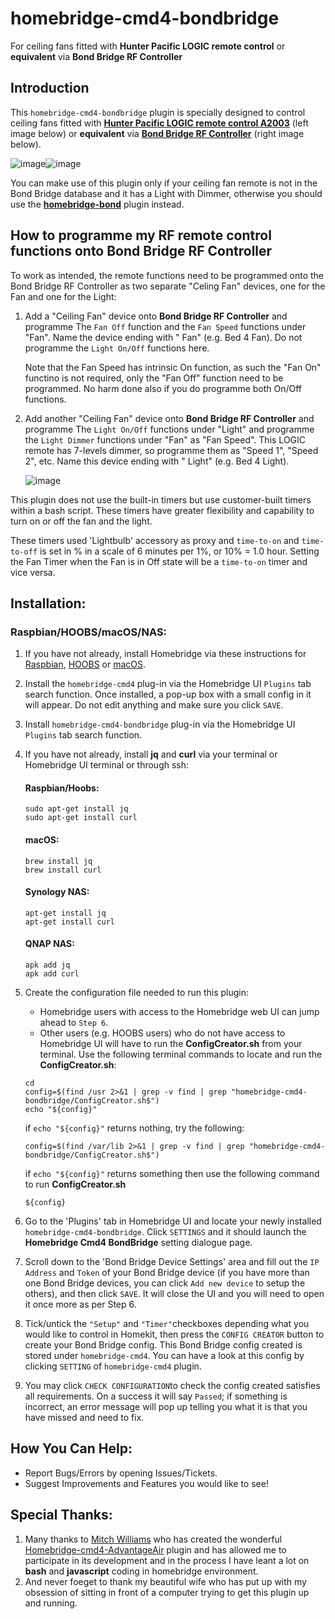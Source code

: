 # homebridge-cmd4-bondbridge
For ceiling fans fitted with **Hunter Pacific LOGIC remote control** or **equivalent** via **Bond Bridge RF Controller**

## Introduction

This `homebridge-cmd4-bondbridge` plugin is specially designed to control ceiling fans fitted with **[Hunter Pacific LOGIC remote control A2003](https://www.hunterpacificinternational.com/remotes)** (left image below) or **equivalent** via **[Bond Bridge RF Controller](https://bondhome.io/product/bond-bridge/)** (right image below).

![image](https://user-images.githubusercontent.com/96530237/224465046-3ee8211e-c92c-4c8f-9119-77256fd9e0e9.png)![image](https://user-images.githubusercontent.com/96530237/226806633-a846876d-af1b-4b49-8417-a9cc919da790.png)




You can make use of this plugin only if your ceiling fan remote is not in the Bond Bridge database and it has a Light with Dimmer, otherwise you should use the **[homebridge-bond](https://github.com/aarons22/homebridge-bond)** plugin instead.

## How to programme my RF remote control functions onto Bond Bridge RF Controller
To work as intended, the remote functions need to be programmed onto the Bond Bridge RF Controller as two separate "Celing Fan" devices, one for the Fan and one for the Light:
1. Add a "Ceiling Fan" device onto **Bond Bridge RF Controller** and programme The `Fan Off` function and the `Fan Speed` functions under "Fan". Name the device ending with " Fan" (e.g. Bed 4 Fan). Do not programme the `Light On/Off` functions here.  

     Note that the Fan Speed has intrinsic On function, as such the "Fan On" functino is not required, only the "Fan Off" function need to be programmed.  No harm done also if you do programme both On/Off functions.

2. Add another "Ceiling Fan" device onto **Bond Bridge RF Controller** and programme The `Light On/Off` functions under "Light" and programme the `Light Dimmer` functions under "Fan" as "Fan Speed". This LOGIC remote has 7-levels dimmer, so programme them as "Speed 1", "Speed 2", etc.  Name this device ending with " Light" (e.g. Bed 4 Light).


     ![image](https://user-images.githubusercontent.com/96530237/226813380-1a867f56-61a5-42b8-ad10-5deeb7ac44f5.png)


This plugin does not use the built-in timers but use customer-built timers within a bash script. These timers have greater flexibility and capability to turn on or off the fan and the light. 

These timers used 'Lightbulb' accessory as proxy and `time-to-on` and `time-to-off` is set in % in a scale of 6 minutes per 1%, or 10% = 1.0 hour. Setting the Fan Timer when the Fan is in Off state will be a `time-to-on` timer and vice versa.

## Installation:
### Raspbian/HOOBS/macOS/NAS:
1. If you have not already, install Homebridge via these instructions for [Raspbian](https://github.com/homebridge/homebridge/wiki/Install-Homebridge-on-Raspbian), [HOOBS](https://support.hoobs.org/docs) or [macOS](https://github.com/homebridge/homebridge/wiki/Install-Homebridge-on-macOS).
2. Install the `homebridge-cmd4` plug-in via the Homebridge UI `Plugins` tab search function. Once installed, a pop-up box with a small config in it will appear. Do not edit anything and make sure you click `SAVE`.
3. Install `homebridge-cmd4-bondbridge` plug-in via the Homebridge UI `Plugins` tab search function.
4. If you have not already, install  <B>jq</B> and <B>curl</B> via your terminal or Homebridge UI terminal or through ssh: 


     #### Raspbian/Hoobs:
     ```shell
     sudo apt-get install jq
     sudo apt-get install curl
     ```
     #### macOS:
     ```shell
     brew install jq
     brew install curl
     ```
     #### Synology NAS:

     ```shell
     apt-get install jq
     apt-get install curl
     ```
     #### QNAP NAS:

     ```shell
     apk add jq
     apk add curl
     ```

5. Create the configuration file needed to run this plugin:
     * Homebridge users with access to the Homebridge web UI can jump ahead to `Step 6`.
     * Other users (e.g. HOOBS users) who do not have access to  Homebridge UI will have to run the **ConfigCreator.sh** from your terminal.  Use the following terminal commands to locate and run the **ConfigCreator.sh**:
     ```shell
     cd
     config=$(find /usr 2>&1 | grep -v find | grep "homebridge-cmd4-bondbridge/ConfigCreator.sh$")
     echo "${config}"
     ``` 
     if `echo "${config}"` returns nothing, try the following:
     ```shell
     config=$(find /var/lib 2>&1 | grep -v find | grep "homebridge-cmd4-bondbridge/ConfigCreator.sh$")
     ``` 
     if `echo "${config}"` returns something then use the following command to run **ConfigCreator.sh**
     ```shell
     ${config}
     ``` 


6. Go to the 'Plugins' tab in Homebridge UI and locate your newly installed `homebridge-cmd4-bondbridge`. Click `SETTINGS` and it should launch the **Homebridge Cmd4 BondBridge** setting dialogue page.

7. Scroll down to the 'Bond Bridge Device Settings' area and fill out the `IP Address` and `Token` of your Bond Bridge device (if you have more than one Bond Bridge devices, you can click `Add new device` to setup the others), and then click `SAVE`. It will close the UI and you will need to open it once more as per Step 6.
8. Tick/untick the `"Setup"` and `"Timer"`checkboxes depending what you would like to control in Homekit, then press the `CONFIG CREATOR` button to create your Bond Bridge config. This Bond Bridge config created is stored under `homebridge-cmd4`.  You can have a look at this config by clicking `SETTING` of `homebridge-cmd4` plugin.
9. You may click `CHECK CONFIGURATION`to check the config created satisfies all requirements. On a success it will say `Passed`; if something is incorrect, an error message will pop up telling you what it is that you have missed and need to fix.

## How You Can Help:
* Report Bugs/Errors by opening Issues/Tickets.
* Suggest Improvements and Features you would like to see!

## Special Thanks:
1. Many thanks to [Mitch Williams](https://github.com/mitch7391) who has created the wonderful [Homebridge-cmd4-AdvantageAir](https://github.com/mitch7391/homebridge-cmd4-AdvantageAir) plugin and has allowed me to participate in its development and in the process I have leant a lot on **bash** and **javascript** coding in homebridge environment.
2. And never foeget to thank my beautiful wife who has put up with my obsession of sitting in front of a computer trying to get this plugin up and running.
